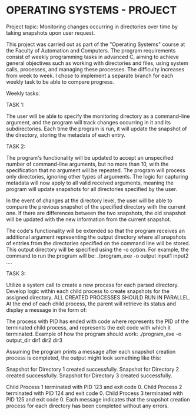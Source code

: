 # OPERATING SYSTEMS - PROJECT 

Project topic: Monitoring changes occurring in directories over time by taking snapshots upon user request.

This project was carried out as part of the "Operating Systems" course at the Faculty of Automation and Computers. 
The program requirements consist of weekly programming tasks in advanced C, aiming to achieve general objectives 
such as working with directories and files, using system calls, processes, and managing these processes. 
The difficulty increases from week to week. I chose to implement a separate branch for each weekly task to be able to compare progress.

Weekly tasks:

TASK 1: 

The user will be able to specify the monitoring directory as a command-line argument, and the program will track changes occurring in it and its subdirectories.
Each time the program is run, it will update the snapshot of the directory, storing the metadata of each entry.

TASK 2:

The program's functionality will be updated to accept an unspecified number of command-line arguments, but no more than 10, 
with the specification that no argument will be repeated. The program will process only directories, ignoring other types of arguments. 
The logic for capturing metadata will now apply to all valid received arguments, meaning the program will update snapshots for all directories specified by the user.

In the event of changes at the directory level, the user will be able to compare the previous snapshot of the specified directory with the current one. 
If there are differences between the two snapshots, the old snapshot will be updated with the new information from the current snapshot.

The code's functionality will be extended so that the program receives an additional argument representing the output directory where all 
snapshots of entries from the directories specified on the command line will be stored. This output directory will be specified using the -o option. 
For example, the command to run the program will be: ./program_exe -o output input1 input2 ....

TASK 3:

Utilize a system call to create a new process for each parsed directory. Develop logic within each child process to create snapshots for the assigned directory. ALL CREATED PROCESSES SHOULD RUN IN PARALLEL. At the end of each child process, the parent will retrieve its status and display a message in the form of:

The process with PID has ended with code where represents the PID of the terminated child process, and represents the exit code with which it terminated. Example of how the program should work: ./program_exe -o output_dir dir1 dir2 dir3

Assuming the program prints a message after each snapshot creation process is completed, the output might look something like this:

Snapshot for Directory 1 created successfully. Snapshot for Directory 2 created successfully. Snapshot for Directory 3 created successfully.

Child Process 1 terminated with PID 123 and exit code 0. Child Process 2 terminated with PID 124 and exit code 0. Child Process 3 terminated with PID 125 and exit code 0.
Each message indicates that the snapshot creation process for each directory has been completed without any errors.
